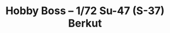 ---
layout: product
title: "Hobby Boss – 1/72 Su-47 (S-37) Berkut"
price: "1800" 
desc: "Maketa"
img_path: "/assets/img/HB80211.webp"
brand: "N/A"
available: false
special_offer: false
new: false
soon: false
cat: "010000"
subcat: "013500"
subsubcat: "0N/A"
sifra: "HB80211"
popular: false
spec: false
---